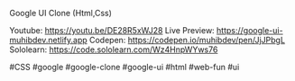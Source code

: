 Google UI Clone (Html,Css)

Youtube: https://youtu.be/DE28R5xWJ28
Live Preview: https://google-ui-muhibdev.netlify.app
Codepen: https://codepen.io/muhibdev/pen/JjJPbgL
Sololearn: https://code.sololearn.com/Wz4HnpWYws76

#CSS #google #google-clone #google-ui #html #web-fun
#ui

